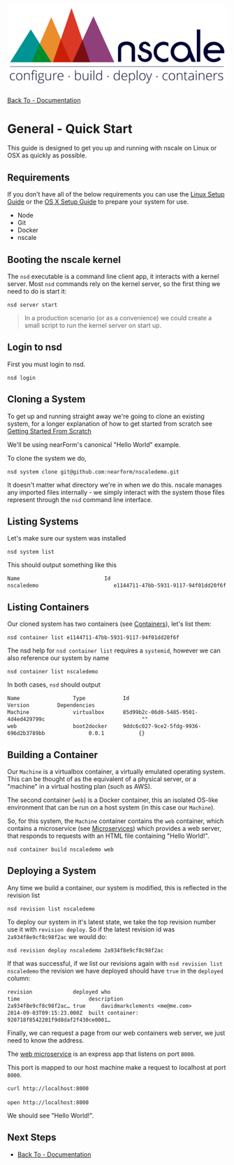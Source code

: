 
![nscale](../_imgs/logo.png)

[Back To - Documentation](../README.md)

# General - Quick Start

This guide is designed to get you up and running with nscale
on Linux or OSX as quickly as possible.

## Requirements
If you don't have all of the below requirements you can use
the [Linux Setup Guide]() or the [OS X Setup Guide]() to prepare
your system for use.

* Node
* Git
* Docker
* nscale

## Booting the nscale kernel
The `nsd` executable is a command line client app, it interacts
with a kernel server. Most `nsd` commands rely on the
kernel server, so the first thing we need to do is start it:

```
nsd server start
```

> In a production scenario (or as a convenience) we could
> create a small script to run the kernel server on start up.

## Login to nsd
First you must login to nsd.

```
nsd login
```

## Cloning a System

To get up and running straight away we're going to clone an
existing system, for a longer explanation of how to get started
from scratch see [Getting Started From Scratch][]

We'll be using nearForm's canonical "Hello World" example.

To clone the system we do,

```
nsd system clone git@github.com:nearform/nscaledemo.git
```

It doesn't matter what directory we're in when we do this. nscale
manages any imported files internally - we simply interact with
the system those files represent through the `nsd` command line interface.

## Listing Systems

Let's make sure our system was installed

```
nsd system list
```

This should output something like this

```
Name                           Id
nscaledemo                        e1144711-47bb-5931-9117-94f01dd20f6f
```

## Listing Containers

Our cloned system has two containers (see [Containers][]), let's list
them:

```
nsd container list e1144711-47bb-5931-9117-94f01dd20f6f
```

The nsd help for `nsd container list` requires a `systemid`, however
we can also reference our system by name

```
nsd container list nscaledemo
```

In both cases, `nsd`  should output

```
Name                 Type            Id                                                 Version         Dependencies
Machine              virtualbox      85d99b2c-06d0-5485-9501-4d4ed429799c                               ""
web                  boot2docker     9ddc6c027-9ce2-5fdg-9936-696d2b3789bb              0.0.1           {}
```

## Building a Container

Our `Machine` is a virtualbox container, a virtually emulated operating
system. This can be thought of as the equivalent of a physical server,
or a "machine" in a virtual hosting plan (such as AWS).

The second container (`web`) is a Docker container, this an isolated OS-like
environment that can be run on a host system (in this case our `Machine`).

So, for this system, the `Machine` container contains the `web` container,
which contains a microservice (see [Microservices][]) which provides
a web server, that responds to requests with an HTML file containing "Hello World!".

```
nsd container build nscaledemo web
```

## Deploying a System

Any time we build a container, our system is modified, this is reflected
in the revision list

```
nsd revision list nscaledemo
```

To deploy our system in it's latest state, we take the top revision number
use it with `revision deploy`. So if the latest revision id was `2a934f8e9cf8c98f2ac`
we would do:

```
nsd revision deploy nscaledemo 2a934f8e9cf8c98f2ac
```

If that was successful, if we list our revisions again with `nsd revision list nscaledemo` the revision we have deployed should have `true` in the `deployed` column:

```
revision             deployed who                                                     time                      description
2a934f8e9cf8c98f2ac… true     davidmarkclements <me@me.com>                                2014-09-03T09:15:23.000Z  built container: 920718f8542201f9d8daf2f430ce0001…
```

Finally, we can request a page from our web containers web server,
we just need to know the address.

The [web microservice][web-app] is an express app that listens on port `8000`.

This port is mapped to our host machine make a request to localhost at port `8000`.

```
curl http://localhost:8000

open http://localhost:8000
```

We should see "Hello World!".

## Next Steps

* [Back To - Documentation](../README.md)

[Linux Setup Guide]: Linux-Setup-Guide
[Getting Started From Scratch]: Getting-Started-From-Scratch
[Getting Started Migrating]: Getting-Started-Migrating

[Containers]: Concept-Containers
[Microservices]: Concept-Microservices

[web-app]:https://github.com/nearform/nscaledemo/blob/master/web/app.js
